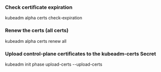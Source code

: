 ### Check certificate expiration
kubeadm alpha certs check-expiration 


### Renew the certs (all certs)
kubeadm alpha certs renew all    


### Upload control-plane certificates to the kubeadm-certs Secret
kubeadm init phase upload-certs --upload-certs



